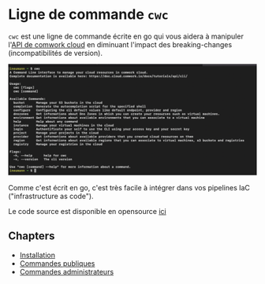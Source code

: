 # Ligne de commande `cwc`

`cwc` est une ligne de commande écrite en go qui vous aidera à manipuler l'[API de comwork cloud](../api/README.md) en diminuant l'impact des breaking-changes (incompatibilités de version).

![cwc](../../../../img/cwc.png)

Comme c'est écrit en go, c'est très facile à intégrer dans vos pipelines IaC ("infrastructure as code").

Le code source est disponible en opensource [ici](https://gitlab.comwork.io/oss/cwc/cwc)

## Chapters

* [Installation](./install.md)
* [Commandes publiques](./public.md)
* [Commandes administrateurs](./admin.md)
